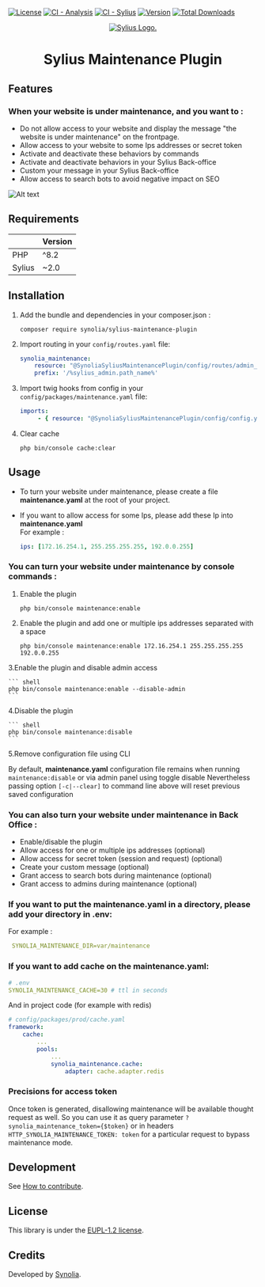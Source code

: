 [![License](https://badgen.net/github/license/synolia/SyliusMaintenancePlugin)](https://github.com/synolia/SyliusMaintenancePlugin/blob/main/LICENSE)
[![CI - Analysis](https://github.com/synolia/SyliusMaintenancePlugin/actions/workflows/analysis.yaml/badge.svg?branch=main)](https://github.com/synolia/SyliusMaintenancePlugin/actions/workflows/analysis.yaml)
[![CI - Sylius](https://github.com/synolia/SyliusMaintenancePlugin/actions/workflows/sylius.yaml/badge.svg?branch=main)](https://github.com/synolia/SyliusMaintenancePlugin/actions/workflows/sylius.yaml)
[![Version](https://badgen.net/github/tag/synolia/SyliusMaintenancePlugin?label=Version)](https://packagist.org/packages/synolia/sylius-maintenance-plugin)
[![Total Downloads](https://poser.pugx.org/synolia/sylius-maintenance-plugin/downloads)](https://packagist.org/packages/synolia/sylius-maintenance-plugin)

<p align="center">
    <a href="https://sylius.com" target="_blank">
        <picture>
            <source media="(prefers-color-scheme: dark)" srcset="https://media.sylius.com/sylius-logo-800-dark.png">
            <source media="(prefers-color-scheme: light)" srcset="https://media.sylius.com/sylius-logo-800.png">
            <img alt="Sylius Logo." src="https://media.sylius.com/sylius-logo-800.png">
        </picture>
    </a>
</p>

<h1 align="center">Sylius Maintenance Plugin</h1>

## Features

### When your website is under maintenance, and you want to :

* Do not allow access to your website and display the message "the website is under maintenance" on the frontpage.
* Allow access to your website to some Ips addresses or secret token
* Activate and deactivate these behaviors by commands
* Activate and deactivate behaviors in your Sylius Back-office
* Custom your message in your Sylius Back-office
* Allow access to search bots to avoid negative impact on SEO

![Alt text](images/maintenance.png "maintenance_configure")

## Requirements

|        | Version |
|:-------|:--------|
| PHP    | ^8.2    |
| Sylius | ~2.0    |

## Installation

1. Add the bundle and dependencies in your composer.json :

    ``` shell   
    composer require synolia/sylius-maintenance-plugin
    ```

2. Import routing in your `config/routes.yaml` file:

    ``` yaml   
    synolia_maintenance:
        resource: "@SynoliaSyliusMaintenancePlugin/config/routes/admin_routing.yaml"
        prefix: '/%sylius_admin.path_name%'
    ```

3. Import twig hooks from config in your `config/packages/maintenance.yaml` file:

    ``` yaml   
    imports:
         - { resource: "@SynoliaSyliusMaintenancePlugin/config/config.yaml" }
    ```

4. Clear cache

    ``` shell
    php bin/console cache:clear
    ```

## Usage

- To turn your website under maintenance, please create a file **maintenance.yaml** at the root of your project.
- If you want to allow access for some Ips, please add these Ip into **maintenance.yaml**   
  For example :

    ``` yaml   
    ips: [172.16.254.1, 255.255.255.255, 192.0.0.255]
    ```

### You can turn your website under maintenance by console commands :

1. Enable the plugin

    ``` shell
    php bin/console maintenance:enable
    ```
2. Enable the plugin and add one or multiple ips addresses separated with a space

    ``` shell
    php bin/console maintenance:enable 172.16.254.1 255.255.255.255 192.0.0.255
    ```
3.Enable the plugin and disable admin access

    ``` shell
    php bin/console maintenance:enable --disable-admin
    ```
4.Disable the plugin

    ``` shell
    php bin/console maintenance:disable
    ```

5.Remove configuration file using CLI

By default, **maintenance.yaml** configuration file remains when running `maintenance:disable` or via admin panel using toggle disable
Nevertheless passing option `[-c|--clear]` to command line above will reset previous saved configuration

### You can also turn your website under maintenance in Back Office :

- Enable/disable the plugin
- Allow access for one or multiple ips addresses (optional)
- Allow access for secret token (session and request) (optional)
- Create your custom message (optional)
- Grant access to search bots during maintenance (optional)
- Grant access to admins during maintenance (optional)

### If you want to put the **maintenance.yaml** in a directory, please add your directory in .env:

For example :

``` yaml 
 SYNOLIA_MAINTENANCE_DIR=var/maintenance
```

### If you want to add cache on the **maintenance.yaml**:

``` yaml 
# .env
SYNOLIA_MAINTENANCE_CACHE=30 # ttl in seconds
```

And in project code (for example with redis)

``` yaml 
# config/packages/prod/cache.yaml
framework:
    cache:
        ...
        pools:
            ...
            synolia_maintenance.cache:
                adapter: cache.adapter.redis
```

### Precisions for access token

Once token is generated, disallowing maintenance will be available thought request as well.
So you can use it as query parameter `?synolia_maintenance_token={$token}` or in headers `HTTP_SYNOLIA_MAINTENANCE_TOKEN: token` for a particular request to bypass maintenance mode.

## Development

See [How to contribute](CONTRIBUTING.md).

## License

This library is under the [EUPL-1.2 license](LICENSE).

## Credits

Developed by [Synolia](https://synolia.com/).
